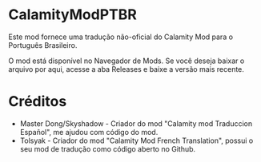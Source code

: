 # CalamityModPTBR
Este mod fornece uma tradução não-oficial do Calamity Mod para o Português Brasileiro.

O mod está disponível no Navegador de Mods. Se você deseja baixar o arquivo por aqui, acesse a aba Releases e baixe a versão mais recente.

# Créditos

- Master Dong/Skyshadow - Criador do mod "Calamity mod Traduccion Español", me ajudou com código do mod.
- Tolsyak - Criador do mod "Calamity Mod French Translation", possui o seu mod de tradução como código aberto no Github.
